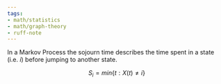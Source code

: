 ```yaml
---
tags:
- math/statistics
- math/graph-theory
- ruff-note
---
```

In a Markov Process the sojourn time describes the time spent in a state (i.e. $i$) before jumping to another state. 

$$S_i = min\{t:X(t)\ne i\}$$
